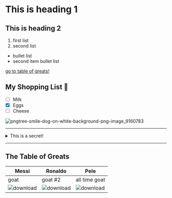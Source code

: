 # This is heading 1
## This is heading 2
1) first list
2) second list
+ bullet list
+ second item bullet list

[go to table of greats!](##-The-Table-of-Greats)

## My Shopping List 🍎
- [ ] Milk
- [x] Eggs
- [ ] Cheese

![pngtree-smile-dog-on-white-background-png-image_9160783](https://github.com/ctrottier10/Knes381/assets/157738786/7fcff63f-ac9a-4670-9eec-258d61f1dc4f)

---------------------------------------------------------------------------------------------------------

<details>
<summary>This is a secret!</summary>

## The secret is..
:banana:

</details>

------------------------------------------------------------------------------------------------------------

## The Table of Greats

Messi| Ronaldo | Pele
-----|---------|--------------
goat| goat #2 | all time goat
![download](https://github.com/ctrottier10/Knes381/assets/157738786/aedd32e3-48c6-4081-b6b0-1ade5da2f8db) | ![download](https://github.com/ctrottier10/Knes381/assets/157738786/6763754e-fa2e-4673-aef3-112f55cdcce1) |![download](https://github.com/ctrottier10/Knes381/assets/157738786/f8b942a2-10d7-435e-98ef-e9d48c340cd2)


